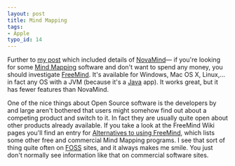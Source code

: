 ```yaml
---
layout: post
title: Mind Mapping
tags:
- Apple
typo_id: 14
---
```

<p>Further to <a href="http://evansweb.info/blojsom/blog/default/Mac/2005/03/24/More_software_Ive_bought_for_my_Mac.txt">my post</a> which included details of <a href="http://www.nova-mind.com/">NovaMind</a>&mdash; if you're looking for some <a href="http://www.mind-map.com/">Mind Mapping</a> software and don't want to spend any money, you should investigate <a href="http://freemind.sourceforge.net/">FreeMind</a>.  It's available for Windows, Mac OS X, Linux,&hellip; in fact any OS with a JVM (because it's a <a href="http://java.sun.com/">Java</a> app).  It works great, but it has fewer features than NovaMind.</p>

<p>One of the nice things about Open Source software is the developers by and large aren't bothered that users might somehow find out about a competing product and switch to it.  In fact they are usually quite open about other products already available.  If you take a look at the FreeMind Wiki pages you'll find an entry for  <a href="http://freemind.sourceforge.net/wiki/index.php/Main_Page#Alternatives_to_using_FreeMind">Alternatives to using FreeMind</a>, which lists some other free and commercial Mind Mapping programs.  I see that sort of thing quite often on <a href="http://en.wikipedia.org/wiki/FOSS" title="Free/Libre Open Source Software">FOSS</a> sites, and it always makes me smile.  You just don't normally see information like that on commercial software sites.</p>
